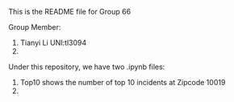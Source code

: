 This is the README file for Group 66

Group Member:
1. Tianyi Li UNI:tl3094
2. 

Under this repository, we have two .ipynb files:
1. Top10 shows the number of top 10 incidents at Zipcode 10019
2.
